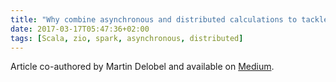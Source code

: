 ```yaml
---
title: "Why combine asynchronous and distributed calculations to tackle the biggest data quality challenges"
date: 2017-03-17T05:47:36+02:00
tags: [Scala, zio, spark, asynchronous, distributed]
---
```

Article co-authored by Martin Delobel and available on [Medium](https://medium.com/decathlondigital/why-combine-asynchronous-and-distributed-calculations-to-tackle-the-biggest-data-quality-challenges-2e04dfc51401).
